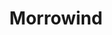 ---
title: Morrowind
crosslinks:
- tes3mods
- teslore
- TrueSTL
- tes3mp
- ElderScrolls
- skyrim
- elderscrollsonline
- ModdingMorrowind
- truestl
- Gamingcirclejerk
- xkcd
- WatchTheSkies
- Overwatch
- nocontext
- letsplay
- ImaginaryTamriel
- CrusaderKings
- PraiseAlmsivi
- coaxedintoasnafu
- TamrielOnline
---